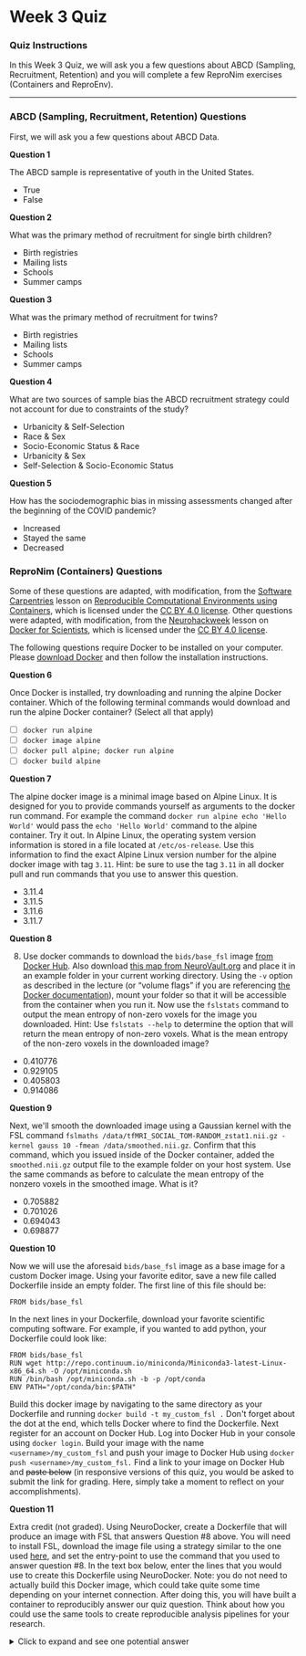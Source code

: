 # Week 3 Quiz

### Quiz Instructions

In this Week 3 Quiz, we will ask you a few questions about ABCD (Sampling, Recruitment, Retention) and you will complete a few ReproNim exercises (Containers and ReproEnv).

***

### ABCD (Sampling, Recruitment, Retention) Questions

First, we will ask you a few questions about ABCD Data.

**Question 1**

The ABCD sample is representative of youth in the United States.

- True
- False

**Question 2**

What was the primary method of recruitment for single birth children?

- Birth registries
- Mailing lists
- Schools
- Summer camps

**Question 3**

What was the primary method of recruitment for twins?

- Birth registries
- Mailing lists
- Schools
- Summer camps

**Question 4**

What are two sources of sample bias the ABCD recruitment strategy could not account for due to constraints of the study?

- Urbanicity & Self-Selection
- Race & Sex
- Socio-Economic Status & Race
- Urbanicity & Sex
- Self-Selection & Socio-Economic Status

**Question 5**

How has the sociodemographic bias in missing assessments changed after the beginning of the COVID pandemic?

- Increased
- Stayed the same
- Decreased

### ReproNim (Containers) Questions

Some of these questions are adapted, with modification, from the [Software Carpentries](http://software-carpentry.org) lesson on [Reproducible Computational Environments using Containers](https://carpentries-incubator.github.io/docker-introduction/index.html), which is licensed under the [CC BY 4.0 license](https://creativecommons.org/licenses/by/4.0/legalcode). Other questions were adapted, with modification, from the [Neurohackweek](http://neurohackweek.github.io/) lesson on [Docker for Scientists](https://neurohackweek.github.io/docker-for-scientists/), which is licensed under the [CC BY 4.0 license](https://creativecommons.org/licenses/by/4.0/legalcode).

The following questions require Docker to be installed on your computer. Please [download Docker](https://www.docker.com/products/docker-desktop) and then follow the installation instructions.

**Question 6**

Once Docker is installed, try downloading and running the alpine Docker container. Which of the following terminal commands would download and run the alpine Docker container? (Select all that apply)

- [ ]  `docker run alpine`
- [ ]  `docker image alpine`
- [ ]  `docker pull alpine; docker run alpine`
- [ ]  `docker build alpine`

**Question 7**

The alpine docker image is a minimal image based on Alpine Linux. It is designed for you to provide commands yourself as arguments to the docker run command. For example the command `docker run alpine echo 'Hello World'` would pass the `echo 'Hello World'` command to the alpine container. Try it out. In Alpine Linux, the operating system version information is stored in a file located at `/etc/os-release`. Use this information to find the exact Alpine Linux version number for the alpine docker image with tag `3.11`. Hint: be sure to use the tag `3.11` in all docker pull and run commands that you use to answer this question.

- 3.11.4
- 3.11.5
- 3.11.6
- 3.11.7

**Question 8**

8) Use docker commands to download the `bids/base_fsl` image [from Docker Hub](https://hub.docker.com/r/bids/base_fsl/). Also download [this map from NeuroVault.org](http://neurovault.org/media/images/457/tfMRI_SOCIAL_TOM-RANDOM_zstat1.nii.gz) and place it in an example folder in your current working directory. Using the `-v` option as described in the lecture (or “volume flags” if you are referencing [the Docker documentation](https://docs.docker.com/storage/volumes/)), mount your folder so that it will be accessible from the container when you run it. Now use the `fslstats` command to output the mean entropy of non-zero voxels for the image you downloaded. Hint: Use `fslstats --help` to determine the option that will return the mean entropy of non-zero voxels. What is the mean entropy of the non-zero voxels in the downloaded image?

- 0.410776
- 0.929105
- 0.405803
- 0.914086

**Question 9**

Next, we'll smooth the downloaded image using a Gaussian kernel with the FSL command `fslmaths /data/tfMRI_SOCIAL_TOM-RANDOM_zstat1.nii.gz -kernel gauss 10 -fmean /data/smoothed.nii.gz`. Confirm that this command, which you issued inside of the Docker container, added the `smoothed.nii.gz` output file to the example folder on your host system. Use the same commands as before to calculate the mean entropy of the nonzero voxels in the smoothed image. What is it?

- 0.705882
- 0.701026
- 0.694043
- 0.698877

**Question 10**

Now we will use the aforesaid `bids/base_fsl` image as a base image for a custom Docker image. Using your favorite editor, save a new file called Dockerfile inside an empty folder. The first line of this file should be:

```
FROM bids/base_fsl
```

In the next lines in your Dockerfile, download your favorite scientific computing software. For example, if you wanted to add python, your Dockerfile could look like:

```
FROM bids/base_fsl
RUN wget http://repo.continuum.io/miniconda/Miniconda3-latest-Linux-x86_64.sh -O /opt/miniconda.sh
RUN /bin/bash /opt/miniconda.sh -b -p /opt/conda
ENV PATH="/opt/conda/bin:$PATH"
```

Build this docker image by navigating to the same directory as your Dockerfile and running `docker build -t my_custom_fsl .` Don't forget about the dot at the end, which tells Docker where to find the Dockerfile. Next register for an account on Docker Hub. Log into Docker Hub in your console using `docker login`. Build your image with the name `<username>/my_custom_fsl` and push your image to Docker Hub using `docker push <username>/my_custom_fsl.` Find a link to your image on Docker Hub and ~~paste below~~ (in responsive versions of this quiz, you would be asked to submit the link for grading. Here, simply take a moment to reflect on your accomplishments).

**Question 11**

Extra credit (not graded). Using NeuroDocker, create a Dockerfile that will produce an image with FSL that answers Question #8 above. You will need to install FSL, download the image file using a strategy similar to the one used [here](https://github.com/ReproNim/neurodocker#minimize-existing-docker-image), and set the entry-point to use the command that you used to answer question #8. In the text box below, enter the lines that you would use to create this Dockerfile using NeuroDocker. Note: you do not need to actually build this Docker image, which could take quite some time depending on your internet connection. After doing this, you will have built a container to reproducibly answer our quiz question. Think about how you could use the same tools to create reproducible analysis pipelines for your research.

<details>
<summary>Click to expand and see one potential answer</summary>

```
download_cmd="mkdir /data && curl -sSL -o /data/tfMRI_SOCIAL_TOM-RANDOM_zstat1.nii.gz http://neurovault.org/media/images/457/tfMRI_SOCIAL_TOM-RANDOM_zstat1.nii.gz"

docker run --rm repronim/neurodocker generate docker --base debian:stretch --pkg-manager apt --fsl version=6.0.3 --run="$download_cmd" --entrypoint "fslstats /data/tfMRI_SOCIAL_TOM-RANDOM_zstat1.nii.gz -E" > Dockerfile
```

</details>
